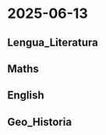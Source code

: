 # 2025-06-13 <!-- markmap: foldAll -->

## Lengua_Literatura

## Maths

## English

## Geo_Historia

